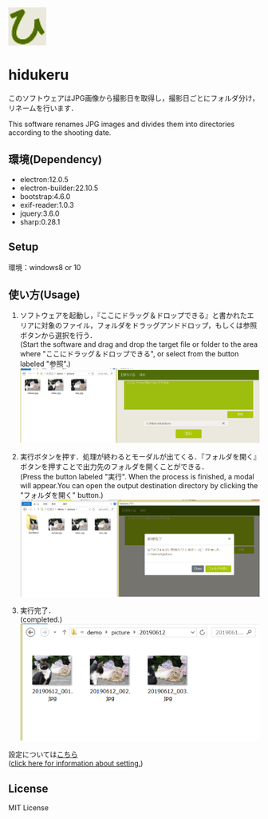 <img src="src/image/icon.png" alt="logo" style="zoom:25%;" />

# hidukeru
このソフトウェアはJPG画像から撮影日を取得し，撮影日ごとにフォルダ分け，リネームを行います．

This software renames JPG images and divides them into directories according to the shooting date.

## 環境(Dependency)
- electron:12.0.5
- electron-builder:22.10.5
- bootstrap:4.6.0
- exif-reader:1.0.3
- jquery:3.6.0
- sharp:0.28.1


## Setup
環境：windows8 or 10


## 使い方(Usage)
1. ソフトウェアを起動し，『ここにドラッグ＆ドロップできる』と書かれたエリアに対象のファイル，フォルダをドラッグアンドドロップ，もしくは参照ボタンから選択を行う．  
(Start the software and drag and drop the target file or folder to the area where "ここにドラッグ＆ドロップできる", or select from the button labeled "参照".)
![selected](img/selected.PNG)

2. 実行ボタンを押す．処理が終わるとモーダルが出てくる．『フォルダを開く』ボタンを押すことで出力先のフォルダを開くことができる．  
(Press the button labeled "実行". When the process is finished, a modal will appear.You can open the output destination directory by clicking the "フォルダを開く" button.)
![executed](img/executed.PNG)

3. 実行完了．  
(completed.)
![result](img/result.PNG)

設定については[こちら](about_config.md)  
([click here for information about setting.](about_config_EN.md))


## License

MIT License
